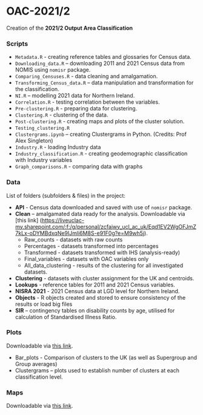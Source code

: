 # OAC-2021/2

Creation of the **2021/2 Output Area Classification**

### Scripts

- `Metadata.R` - creating reference tables and glossaries for Census data. 
- `Downloading_data.R` – downloading 2011 and 2021 Census data from NOMIS using `nomisr` package.
- `Comparing_Censuses.R` - data cleaning and amalgamation.
- `Transforming_Census_data.R` – data manipulation and transformation for the classification.
- `NI.R` – modelling 2021 data for Northern Ireland.
- `Correlation.R` - testing correlation between the variables.
- `Pre-clustering.R` - preparing data for clustering.
- `Clustering.R` - clustering of the data.
- `Post-clustering.R` - creating maps and plots of the cluster solution.
- `Testing_clustering.R`
- `Clustergrams.ipynb` – creating Clustergrams in Python. (Credits: Prof Alex Singleton)
- `Industry.R` - loading Industry data
- `Industry_classification.R` - creating geodemographic classification with Industry variables
- `Graph_comparisons.R` - comparing data with graphs

### Data
List of folders (subfolders & files) in the project:

- **API** - Census data downloaded and saved with use of `nomisr` package.
- **Clean** – amalgamated data ready for the analysis. Downloadable via [this link] (https://liveuclac-my.sharepoint.com/:f:/g/personal/zcfajwy_ucl_ac_uk/Eqd1EV2WgOFJmZ7kLx-oDYMBdxqNe9IJmli6M8S-e91F0g?e=M9wh5j).
  - Raw_counts - datasets with raw counts
  - Percentages - datasets transformed into percentages
  - Transformed - datasets transformed with IHS (analysis-ready)
  - Final_variables - datasets with OAC variables only
  - All_data_clustering - results of the clustering for all investigated datasets.
- **Clustering** - datasets with cluster assignment for the UK and centroids. 
- **Lookups** - reference tables for 2011 and 2021 Census variables.
- **NISRA 2021** - 2021 Census data at LGD level for Northern Ireland.
- **Objects** - R objects created and stored to ensure consistency of the results or load big files
- **SIR** – contingency tables on disability counts by age, utilised for calculation of Standardised Illness Ratio. 

### Plots

Downloadable via [this link](https://liveuclac-my.sharepoint.com/:f:/g/personal/zcfajwy_ucl_ac_uk/Egu6pw70wcVOs9zMgOTruTEBxPuS5AuZAppQNDAqklQrGw?e=iIZ26F).

- Bar_plots - Comparison of clusters to the UK (as well as Supergroup and Group averages)
- Clustergrams – plots used to establish number of clusters at each classification level. 

### Maps

Downloadable via [this link](https://liveuclac-my.sharepoint.com/:f:/g/personal/zcfajwy_ucl_ac_uk/EsJBp69rZBJAjPrURNU9sWABeO2g42xOu04XZYhY7jIGAw?e=OAI0E7).
